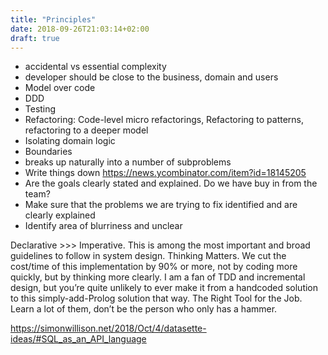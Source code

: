 ```yaml
---
title: "Principles"
date: 2018-09-26T21:03:14+02:00
draft: true
---
```


- accidental vs essential complexity
- developer should be close to the business, domain and users
- Model over code
- DDD
- Testing
- Refactoring: Code-level micro refactorings, Refactoring to patterns, refactoring to a deeper model
- Isolating domain logic
- Boundaries
- breaks up naturally into a number of subproblems
- Write things down https://news.ycombinator.com/item?id=18145205
- Are the goals clearly stated and explained. Do we have buy in from the team?
- Make sure that the problems we are trying to fix identified and are clearly explained
- Identify area of blurriness and unclear

Declarative >>> Imperative. This is among the most important and broad guidelines to follow in system design.
Thinking Matters. We cut the cost/time of this implementation by 90% or more, not by coding more quickly, but by thinking more clearly. I am a fan of TDD and incremental design, but you’re quite unlikely to ever make it from a handcoded solution to this simply-add-Prolog solution that way.
The Right Tool for the Job. Learn a lot of them, don’t be the person who only has a hammer.

https://simonwillison.net/2018/Oct/4/datasette-ideas/#SQL_as_an_API_language
